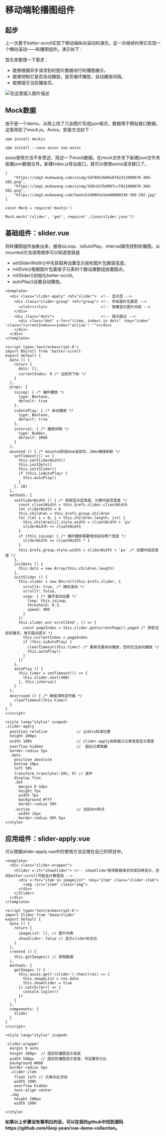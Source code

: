 # 移动端轮播图组件
## 起步
上一次基于better-scroll实现了移动端纵向滚动的演示。这一次继续利用它实现一个横向滚动——轮播图组件。演示如下：

首先来整理一下需求：

 - 能够根据异步请求到的图片数据进行轮播图展示。
 - 能够控制它是否自动播放，是否循环播放，自动播放间隔。
 - 能够提示当前播放页。

![在这里插入图片描述](https://img-blog.csdnimg.cn/20200221094146763.gif)
## Mock数据
由于是一个demo，从网上找了几张图片写成json格式，数据用于模拟接口数据。这里用到了mock.js。Axios。安装方法如下：

```
npm install mockjs
```

```
npm install --save axios vue-axios
```
axios使用方法不多赘述，简述一下mock数据。在mock文件夹下新建json文件夹放置json数据文件。新建index.js导出接口。就可以使用axios请求接口了。

```
[
	"https://img3.mukewang.com/szimg/5df8852609e0762d12000676-360-202.png",
    "https://img1.mukewang.com/szimg/5d9c62fb0907ccf012000676-360-202.png",
    "https://img3.mukewang.com/5aeecb1d0001e5ea06000338-360-202.jpg"
]
```

```
const Mock = require('mockjs')

Mock.mock('/slider', 'get', require('./json/slider.json'))
```
## 基础组件：slider.vue
将轮播图组件抽象出来，接收isLoop、isAutoPlay、interval属性控制轮播图。从mounted方法调用顺序可以知道思路是

 - setSliderWidth()中先获取再设置显示层和图片包裹层高度。
 - initDots()根据图片包裹层子元素的个数设置数组放置圆点。
 - initSlider()初始化better-scroll。
 - autoPlay()设置自动播放。


```
<template>
  <div class="slider-apply" ref="slider">  <!-- 显示层 -->
    <div class="slider-group" ref="group"> <!-- 所有图片包裹层 -->
      <slot></slot>                        <!-- 插槽显示图片内容 -->
    </div>
    <div class="dots">                     <!-- 提示圆点 -->
      <div class="dot" v-for="(item, index) in dots" :key="index" :class="currentIndex===index?'active':''"></div>
    </div>
  </div>
</template>

<script type='text/ecmascript-6'>
import BScroll from 'better-scroll'
export default {
  data () {
    return {
      dots: [],
      currentIndex: 0 /* 当前页下标 */
    }
  },
  props: {
    isLoop: { /* 循环播放 */
      type: Boolean,
      default: true
    },
    isAutoPlay: { /* 自动播放 */
      type: Boolean,
      default: true
    },
    interval: { /* 播放间隔 */
      type: Number,
      default: 2000
    }
  },
  mounted () { /* mounted阶段dom渲染完，20ms确保刷新 */
    setTimeout(() => {
      this.setSliderWidth()
      this.initDots()
      this.initSlider()
      if (this.isAutoPlay) {
        this.autoPlay()
      }
    }, 20)
  },
  methods: {
    setSliderWidth () { /* 获取显示层宽度，计算内容层宽度 */
      const clientWidth = this.$refs.slider.clientWidth
      let sliderWidth = 0
      this.children = this.$refs.group.children
      for (let i = 0; i < this.children.length; i++) {
        this.children[i].style.width = clientWidth + 'px'
        sliderWidth += clientWidth
      }
      if (this.isLoop) { /* 循环播放需要增加前后两个宽度 */
        sliderWidth += clientWidth * 2
      }
      this.$refs.group.style.width = sliderWidth + 'px' /* 设置内容层宽度 */
    },
    initDots () {
      this.dots = new Array(this.children.length)
    },
    initSlider () {
      this.slider = new BScroll(this.$refs.slider, {
        scrollX: true, /* 横向滚动 */
        scrollY: false,
        snap: { /* 循环滚动设置 */
          loop: this.isLoop,
          threshold: 0.3,
          speed: 400
        }
      })
      this.slider.on('scrollEnd', () => {
        const pageIndex = this.slider.getCurrentPage().pageX /* 获取当前轮播页，用于圆点提示 */
        this.currentIndex = pageIndex
        if (this.isAutoPlay) {
          clearTimeout(this.timer) /* 重新设置自动播放，否则无法自动播放 */
          this.autoPlay()
        }
      })
    },
    autoPlay () {
      this.timer = setTimeout(() => {
        this.slider.next(400)
      }, this.interval)
    }
  },
  destroyed () { /* 确保清除定时器 */
    clearTimeout(this.timer)
  }
}
</script>

<style lang="stylus" scoped>
.slider-apply
  position relative             // 让dots找准位置
  height 200px
  width 100%                    // slider-apply会依据父元素宽度显示宽度
  overflow hidden               //  超出元素隐藏
  border-radius 5px
  .dots
    position absolute
    bottom 10px
    left 50%
    transform translate(-50%, 0) // 居中
    display flex
    .dot
      margin 0 10px
      height 7px
      width 7px
      background #fff
      border-radius 50%
    .active                     // 当前dot样式
      width 15px
      border-radius 50% 5px
</style>

```

## 应用组件：slider-apply.vue
可以根据alider-apply.vue中的使用方法应用在自己的项目中。
```
<template>
  <div class="slider-wrapper">
    <Slider v-if="showSlider"> <!-- showSlider使得数据请求完成后再显示，否则better-scroll可能会计算错误 -->
      <div v-for="item in imageList" :key="item" class="slider-item">
        <img :src="item" class="img">
      </div>
    </Slider>
  </div>
</template>

<script type='text/ecmascript-6'>
import Slider from 'base/slider'
export default {
  data () {
    return {
      imageList: [], // 图片列表
      showSlider: false // 显示slider标志位
    }
  },
  created () {
    this.getImages() // 获取数据
  },
  methods: {
    getImages () {
      this.axios.get('/slider').then((res) => {
        this.imageList = res.data
        this.showSlider = true
      }).catch((err) => {
        console.log(err)
      })
    }
  },
  components: {
    Slider
  }
}
</script>

<style lang="stylus" scoped>

.slider-wrapper
  margin 0 auto
  height 200px  // 固定轮播图显示高度
  width 500px   // 固定轮播图显示宽度，可设置百分比
  background #000
  border-radius 5px
  .slider-item
    float left // 元素向左浮动
    width 100%
    overflow hidden
    text-align center
  .img
    height 200px
    width 100%

</style>

```
**如果以上步骤没有看明白的话，可以在我的github中找到源码https://github.com/Gesj-yean/vue-demo-collection。**